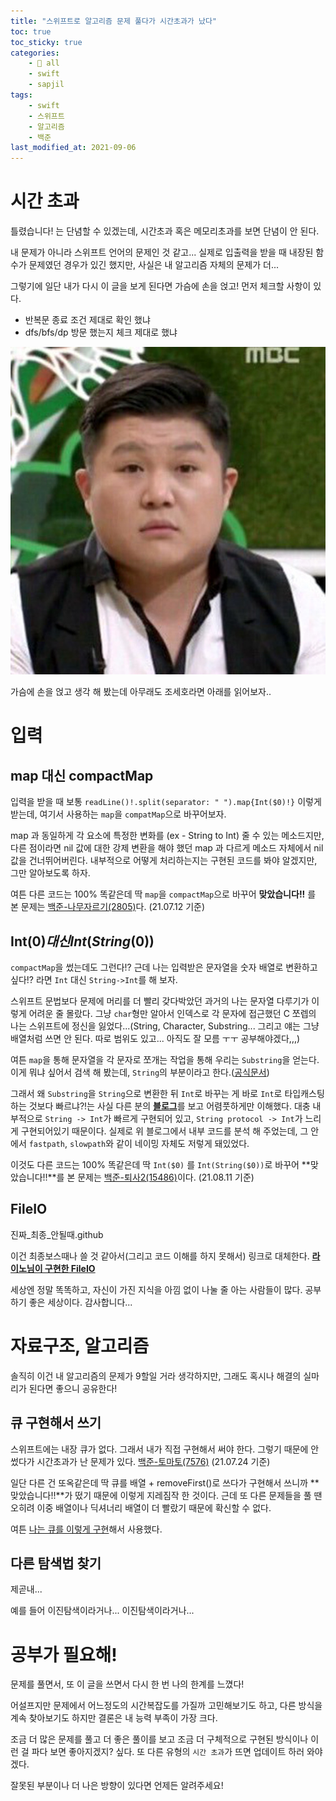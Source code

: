 ```yaml
---
title: "스위프트로 알고리즘 문제 풀다가 시간초과가 났다"
toc: true
toc_sticky: true
categories:
    - 📂 all
    - swift
    - sapjil
tags:
    - swift
    - 스위프트
    - 알고리즘
    - 백준
last_modified_at: 2021-09-06
---
```


# 시간 초과

틀렸습니다! 는 단념할 수 있겠는데, 시간초과 혹은 메모리초과를 보면 단념이 안 된다.

내 문제가 아니라 스위프트 언어의 문제인 것 같고... 실제로 입출력을 받을 때 내장된 함수가 문제였던 경우가 있긴 했지만, 사실은 내 알고리즘 자체의 문제가 더...

그렇기에 일단 내가 다시 이 글을 보게 된다면 가슴에 손을 얹고! 먼저 체크할 사항이 있다.

- 반복문 종료 조건 제대로 확인 했냐
- dfs/bfs/dp 방문 했는지 체크 제대로 했냐

![](/assets/images/zzal/cho.jpeg)

가슴에 손을 얹고 생각 해 봤는데 아무래도 조세호라면 아래를 읽어보자..

# 입력

## map 대신 compactMap

입력을 받을 때 보통 `readLine()!.split(separator: " ").map{Int($0)!}` 이렇게 받는데, 여기서 사용하는 `map`을 `compatMap`으로 바꾸어보자.

map 과 동일하게 각 요소에 특정한 변화를 (ex - String to Int) 줄 수 있는 메소드지만, 다른 점이라면 nil 값에 대한 강제 변환을 해야 했던 map 과 다르게 메소드 자체에서 nil 값을 건너뛰어버린다. 내부적으로 어떻게 처리하는지는 구현된 코드를 봐야 알겠지만, 그만 알아보도록 하자.

여튼 다른 코드는 100% 똑같은데 딱 `map`을 `compactMap`으로 바꾸어 **맞았습니다!!** 를 본 문제는 [백준-나무자르기(2805)](https://www.acmicpc.net/problem/2805)다. (21.07.12 기준)

## Int($0) 대신 Int(String($0))

`compactMap`을 썼는데도 그런다!? 근데 나는 입력받은 문자열을 숫자 배열로 변환하고싶다!? 라면 `Int` 대신 `String->Int`를 해 보자.

스위프트 문법보다 문제에 머리를 더 빨리 갖다박았던 과거의 나는 문자열 다루기가 이렇게 어려운 줄 몰랐다. 그냥 `char`형만 알아서 인덱스로 각 문자에 접근했던 C 쪼렙의 나는 스위프트에 정신을 잃었다...(String, Character, Substring... 그리고 얘는 그냥 배열처럼 쓰면 안 된다. 따로 범위도 있고... 아직도 잘 모름 ㅜㅜ 공부해야겠다,,,)

여튼 `map`을 통해 문자열을 각 문자로 쪼개는 작업을 통해 우리는 `Substring`을 얻는다. 이게 뭐냐 싶어서 검색 해 봤는데, `String`의 부분이라고 한다.([공식문서](https://developer.apple.com/documentation/swift/substring))

그래서 왜 `Substring`을 `String`으로 변환한 뒤 `Int`로 바꾸는 게 바로 `Int`로 타입캐스팅 하는 것보다 빠르냐?!는 사실 다른 분의 [**블로그**](https://icksw.tistory.com/218)를 보고 어렴풋하게만 이해했다. 대충 내부적으로 `String -> Int`가 빠르게 구현되어 있고, `String protocol -> Int`가 느리게 구현되어있기 때문이다. 실제로 위 블로그에서 내부 코드를 분석 해 주었는데, 그 안에서 `fastpath`, `slowpath`와 같이 네이밍 자체도 저렇게 돼있었다.

이것도 다른 코드는 100% 똑같은데 딱 `Int($0)` 를 `Int(String($0))`로 바꾸어 **맞았습니다!!**를 본 문제는 [백준-퇴사2(15486)](https://www.acmicpc.net/problem/15486)이다. (21.08.11 기준)

## FileIO

진짜_최종_안될때.github

이건 최종보스때나 쓸 것 같아서(그리고 코드 이해를 하지 못해서) 링크로 대체한다.
[**라이노님이 구현한 FileIO**](https://gist.github.com/JCSooHwanCho/30be4b669321e7a135b84a1e9b075f88)

세상엔 정말 똑똑하고, 자신이 가진 지식을 아낌 없이 나눌 줄 아는 사람들이 많다. 공부하기 좋은 세상이다. 감사합니다...

# 자료구조, 알고리즘

솔직히 이건 내 알고리즘의 문제가 9할일 거라 생각하지만, 그래도 혹시나 해결의 실마리가 된다면 좋으니 공유한다!

## 큐 구현해서 쓰기

스위프트에는 내장 큐가 없다. 그래서 내가 직접 구현해서 써야 한다. 그렇기 때문에 안 썼다가 시간초과가 난 문제가 있다. [백준-토마토(7576)](https://www.acmicpc.net/problem/7576) (21.07.24 기준)

일단 다른 건 또옥같은데 딱 큐를 배열 + removeFirst()로 쓰다가 구현해서 쓰니까 **맞았습니다!!**가 떴기 때문에 이렇게 지레짐작 한 것이다. 근데 또 다른 문제들을 풀 땐 오히려 이중 배열이나 딕셔너리 배열이 더 빨랐기 때문에 확신할 수 없다.

여튼 [나는 큐를 이렇게 구현](https://2unbini.github.io/swift/swift-queue/)해서 사용했다.

## 다른 탐색법 찾기

제곧내...

예를 들어 이진탐색이라거나... 이진탐색이라거나...

# 공부가 필요해!

문제를 풀면서, 또 이 글을 쓰면서 다시 한 번 나의 한계를 느꼈다!

어설프지만 문제에서 어느정도의 시간복잡도를 가질까 고민해보기도 하고, 다른 방식을 계속 찾아보기도 하지만 결론은 내 능력 부족이 가장 크다.

조금 더 많은 문제를 풀고 더 좋은 풀이를 보고 조금 더 구체적으로 구현된 방식이나 이런 걸 파다 보면 좋아지겠지? 싶다. 또 다른 유형의 `시간 초과`가 뜨면 업데이트 하러 와야겠다.

잘못된 부분이나 더 나은 방향이 있다면 언제든 알려주세요!